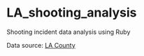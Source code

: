 # LA_shooting_analysis
Shooting incident data analysis using Ruby

Data source: [LA County](https://data.lacounty.gov/)

